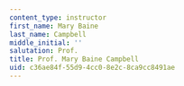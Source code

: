 ```yaml
---
content_type: instructor
first_name: Mary Baine
last_name: Campbell
middle_initial: ''
salutation: Prof.
title: Prof. Mary Baine Campbell
uid: c36ae84f-55d9-4cc0-8e2c-8ca9cc8491ae
---
```

